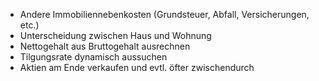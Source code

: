 - Andere Immobiliennebenkosten (Grundsteuer, Abfall, Versicherungen, etc.)
- Unterscheidung zwischen Haus und Wohnung
- Nettogehalt aus Bruttogehalt ausrechnen
- Tilgungsrate dynamisch aussuchen
- Aktien am Ende verkaufen und evtl. öfter zwischendurch